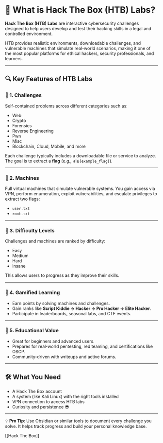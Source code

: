 # 🧠 What is Hack The Box (HTB) Labs?

**Hack The Box (HTB) Labs** are interactive cybersecurity challenges designed to help users develop and test their hacking skills in a legal and controlled environment.

HTB provides realistic environments, downloadable challenges, and vulnerable machines that simulate real-world scenarios, making it one of the most popular platforms for ethical hackers, security professionals, and learners.

---

## 🔍 Key Features of HTB Labs

### 🔹 1. **Challenges**
Self-contained problems across different categories such as:
- Web
- Crypto
- Forensics
- Reverse Engineering
- Pwn
- Misc
- Blockchain, Cloud, Mobile, and more

Each challenge typically includes a downloadable file or service to analyze. The goal is to extract a **flag** (e.g., `HTB{example_flag}`).

---

### 🔹 2. **Machines**
Full virtual machines that simulate vulnerable systems. You gain access via VPN, perform enumeration, exploit vulnerabilities, and escalate privileges to extract two flags:
- `user.txt`
- `root.txt`

---

### 🔹 3. **Difficulty Levels**
Challenges and machines are ranked by difficulty:
- Easy
- Medium
- Hard
- Insane

This allows users to progress as they improve their skills.

---

### 🔹 4. **Gamified Learning**
- Earn points by solving machines and challenges.
- Gain ranks like **Script Kiddie → Hacker → Pro Hacker → Elite Hacker**.
- Participate in leaderboards, seasonal labs, and CTF events.

---

### 🔹 5. **Educational Value**
- Great for beginners and advanced users.
- Prepares for real-world pentesting, red teaming, and certifications like OSCP.
- Community-driven with writeups and active forums.

---

## 🛠️ What You Need
- A Hack The Box account
- A system (like Kali Linux) with the right tools installed
- VPN connection to access HTB labs
- Curiosity and persistence 😎

---

💡 **Pro Tip**: Use Obsidian or similar tools to document every challenge you solve. It helps track progress and build your personal knowledge base.

[[Hack The Box]]